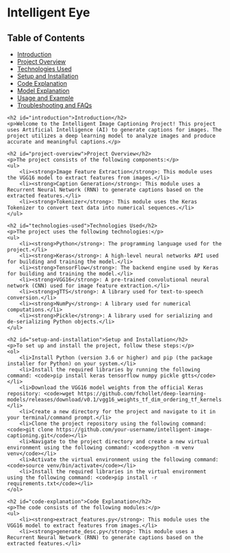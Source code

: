 <!DOCTYPE html>
<html>
<head>
	<title>Photo to Speech</title>
</head>
<body>
	<h1>Intelligent Eye</h1>
	<h2>Table of Contents</h2>
	<ul>
		<li><a href="#introduction">Introduction</a></li>
		<li><a href="#project-overview">Project Overview</a></li>
		<li><a href="#technologies-used">Technologies Used</a></li>
		<li><a href="#setup-and-installation">Setup and Installation</a></li>
		<li><a href="#code-explanation">Code Explanation</a></li>
		<li><a href="#model-explanation">Model Explanation</a></li>
		<li><a href="#usage-and-example">Usage and Example</a></li>
		<li><a href="#troubleshooting-and-faqs">Troubleshooting and FAQs</a></li>
	</ul>
	
	<h2 id="introduction">Introduction</h2>
	<p>Welcome to the Intelligent Image Captioning Project! This project uses Artificial Intelligence (AI) to generate captions for images. The project utilizes a deep learning model to analyze images and produce accurate and meaningful captions.</p>
	
	<h2 id="project-overview">Project Overview</h2>
	<p>The project consists of the following components:</p>
	<ul>
		<li><strong>Image Feature Extraction</strong>: This module uses the VGG16 model to extract features from images.</li>
		<li><strong>Caption Generation</strong>: This module uses a Recurrent Neural Network (RNN) to generate captions based on the extracted features.</li>
		<li><strong>Tokenizer</strong>: This module uses the Keras Tokenizer to convert text data into numerical sequences.</li>
	</ul>
	
	<h2 id="technologies-used">Technologies Used</h2>
	<p>The project uses the following technologies:</p>
	<ul>
		<li><strong>Python</strong>: The programming language used for the project.</li>
		<li><strong>Keras</strong>: A high-level neural networks API used for building and training the model.</li>
		<li><strong>TensorFlow</strong>: The backend engine used by Keras for building and training the model.</li>
		<li><strong>VGG16</strong>: A pre-trained convolutional neural network (CNN) used for image feature extraction.</li>
		<li><strong>gTTS</strong>: A library used for text-to-speech conversion.</li>
		<li><strong>NumPy</strong>: A library used for numerical computations.</li>
		<li><strong>Pickle</strong>: A library used for serializing and de-serializing Python objects.</li>
	</ul>
	
	<h2 id="setup-and-installation">Setup and Installation</h2>
	<p>To set up and install the project, follow these steps:</p>
	<ol>
		<li>Install Python (version 3.6 or higher) and pip (the package installer for Python) on your system.</li>
		<li>Install the required libraries by running the following command: <code>pip install keras tensorflow numpy pickle gtts</code></li>
		<li>Download the VGG16 model weights from the official Keras repository: <code>wget https://github.com/fchollet/deep-learning-models/releases/download/v0.1/vgg16_weights_tf_dim_ordering_tf_kernels.h5</code></li>
		<li>Create a new directory for the project and navigate to it in your terminal/command prompt.</li>
		<li>Clone the project repository using the following command: <code>git clone https://github.com/your-username/intelligent-image-captioning.git</code></li>
		<li>Navigate to the project directory and create a new virtual environment using the following command: <code>python -m venv venv</code></li>
		<li>Activate the virtual environment using the following command: <code>source venv/bin/activate</code></li>
		<li>Install the required libraries in the virtual environment using the following command: <code>pip install -r requirements.txt</code></li>
	</ol>
	
	<h2 id="code-explanation">Code Explanation</h2>
	<p>The code consists of the following modules:</p>
	<ul>
		<li><strong>extract_features.py</strong>: This module uses the VGG16 model to extract features from images.</li>
		<li><strong>generate_desc.py</strong>: This module uses a Recurrent Neural Network (RNN) to generate captions based on the extracted features.</li>
	

